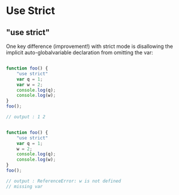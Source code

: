# Use Strict
## "use strict"

One key difference (improvement!) with strict mode is disallowing the implicit auto-globalvariable declaration from omitting the var:

```javascript

function foo() {
    "use strict"
    var q = 1;
    var w = 2;
    console.log(q);
    console.log(w);
}
foo();

// output : 1 2

```

```javascript

function foo() {
    "use strict"
    var q = 1;
    w = 2;
    console.log(q);
    console.log(w);
}
foo();

// output : ReferenceError: w is not defined
// missing var

```
